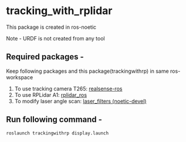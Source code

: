 # tracking_with_rplidar

This package is created in ros-noetic

Note - URDF is not created from any tool

## Required packages -
Keep following packages and this package(trackingwithrp) in same ros-workspace
1. To use tracking camera T265: [realsense-ros](https://github.com/IntelRealSense/realsense-ros)
2. To use RPLidar A1: [rplidar_ros](https://github.com/Slamtec/rplidar_ros)
3. To modify laser angle scan: [laser_filters (noetic-devel)](https://github.com/ros-perception/laser_filters/tree/noetic-devel)

## Run following command -
```
roslaunch trackingwithrp display.launch
```
